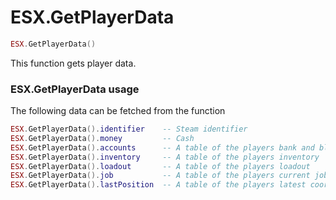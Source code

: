 # ESX.GetPlayerData

```lua
ESX.GetPlayerData()
```

This function gets player data.

### ESX.GetPlayerData usage
The following data can be fetched from the function

```lua
ESX.GetPlayerData().identifier    -- Steam identifier    
ESX.GetPlayerData().money         -- Cash
ESX.GetPlayerData().accounts      -- A table of the players bank and black_money
ESX.GetPlayerData().inventory     -- A table of the players inventory  
ESX.GetPlayerData().loadout       -- A table of the players loadout
ESX.GetPlayerData().job           -- A table of the players current job
ESX.GetPlayerData().lastPosition  -- A table of the players latest coordinates
```
